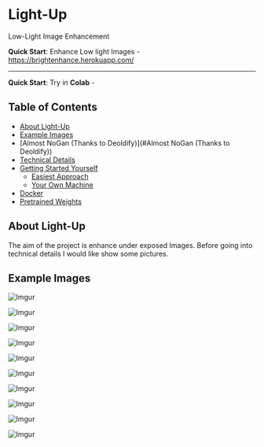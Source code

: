 # Light-Up
Low-Light Image Enhancement

**Quick Start**: Enhance Low light Images - https://brightenhance.herokuapp.com/

----------------------------

**Quick Start**: Try in **Colab** - 







## Table of Contents
- [About Light-Up](#about-deoldify)
- [Example Images](#example-images)
- [Almost NoGan (Thanks to Deoldify)](#Almost NoGan (Thanks to Deoldify))
- [Technical Details](#the-technical-details)
- [Getting Started Yourself](#getting-started-yourself)
    - [Easiest Approach](#easiest-approach)
    - [Your Own Machine](#your-own-machine-not-as-easy)
- [Docker](#docker)
- [Pretrained Weights](#pretrained-weights)

## About Light-Up

The aim of the project is enhance under exposed Images. Before going into technical details I would like show some pictures.

## Example Images

![Imgur](https://i.imgur.com/lxsyBxz.jpg)


![Imgur](https://i.imgur.com/fejUcvr.jpg)


![Imgur](https://i.imgur.com/uuGB9Sr.jpg)


![Imgur](https://i.imgur.com/FERzcLX.jpg)


![Imgur](https://i.imgur.com/u3DAHXm.jpg)


![Imgur](https://i.imgur.com/UwR0Tfr.jpg)


![Imgur](https://i.imgur.com/oagu5Hb.jpg)


![Imgur](https://i.imgur.com/9c2zha1.jpg)


![Imgur](https://i.imgur.com/7vwIqKk.jpg)


![Imgur](https://i.imgur.com/NoEPBxe.jpg)

